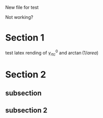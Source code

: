 
New file for test

Not working?

# Section 1

test latex rending of $\gamma^{0}_{rtc}$ and $\arctan{(1/area)}$

# Section 2

## subsection

## subsection 2
